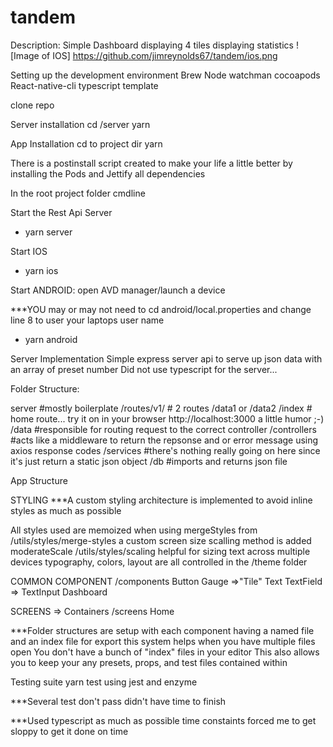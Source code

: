# tandem
Description: Simple Dashboard displaying 4 tiles displaying statistics
![Image of IOS]
https://github.com/jimreynolds67/tandem/ios.png

Setting up the development environment 
Brew
Node
watchman
cocoapods
React-native-cli
typescript template


clone repo 

Server installation 
cd /server
yarn


App Installation
cd to project dir 
yarn 

There is a postinstall script created to make your life a little better by installing the Pods and Jettify all dependencies

In the root project folder cmdline 

Start the Rest Api Server
* yarn server

Start IOS 
* yarn ios

Start ANDROID: open AVD manager/launch a device 

***YOU may or may not need to cd android/local.properties and change line 8 to user your laptops user name

* yarn android


Server Implementation
Simple express server api to serve up json data with an array of preset number
Did not use typescript for the server...

Folder Structure:

server          #mostly boilerplate
/routes/v1/     # 2 routes /data1 or /data2
  /index        # home route... try it on in your browser http://localhost:3000 a little humor ;-)
  /data         #responsible for routing request to the correct controller 
/controllers    #acts like a middleware to return the repsonse and or error message using axios response codes
/services       #there's nothing really going on here since it's just return a static json object
/db             #imports and returns json file 


App Structure

STYLING
***A custom styling architecture is implemented to avoid inline styles as much as possible

All styles used are memoized when using mergeStyles from /utils/styles/merge-styles
a custom screen size scalling method is added moderateScale /utils/styles/scaling helpful for sizing text across multiple devices
typography, colors, layout are all controlled in the /theme folder 


COMMON COMPONENT
/components
Button
Gauge =>"Tile"
Text
TextField => TextInput
Dashboard

SCREENS => Containers
/screens
Home 

***Folder structures are setup with each component having a named file and an index file for export this system helps when you have multiple files open
You don't have a bunch of "index" files in your editor
This also allows you to keep your any presets, props, and test files contained within


Testing suite
yarn test
using jest and enzyme

***Several test don't pass didn't have time to finish

***Used typescript as much as possible time constaints forced me to get sloppy to get it done on time



